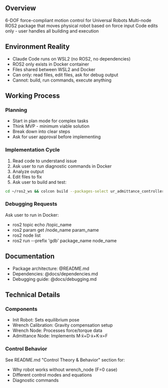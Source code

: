## Overview
6-DOF force-compliant motion control for Universal Robots
Multi-node ROS2 package that moves physical robot based on force input
Code edits only - user handles all building and execution

## Environment Reality
- Claude Code runs on WSL2 (no ROS2, no dependencies)
- ROS2 only exists in Docker container
- Files shared between WSL2 and Docker
- Can only: read files, edit files, ask for debug output
- Cannot: build, run commands, execute anything

## Working Process

### Planning
- Start in plan mode for complex tasks
- Think MVP - minimum viable solution
- Break down into clear steps
- Ask for user approval before implementing

### Implementation Cycle
1. Read code to understand issue
2. Ask user to run diagnostic commands in Docker
3. Analyze output
4. Edit files to fix
5. Ask user to build and test:
```bash
cd ~/ros2_ws && colcon build --packages-select ur_admittance_controller && source install/setup.bash
```

### Debugging Requests
Ask user to run in Docker:
- ros2 topic echo /topic_name
- ros2 param get /node_name param_name
- ros2 node list
- ros2 run --prefix 'gdb' package_name node_name

## Documentation
- Package architecture: @README.md
- Dependencies: @docs/dependencies.md
- Debugging guide: @docs/debugging.md

## Technical Details

### Components
- Init Robot: Sets equilibrium pose
- Wrench Calibration: Gravity compensation setup
- Wrench Node: Processes force/torque data
- Admittance Node: Implements M·ẍ+D·ẋ+K·x=F

### Control Behavior
See README.md "Control Theory & Behavior" section for:
- Why robot works without wrench_node (F=0 case)
- Different control modes and equations
- Diagnostic commands